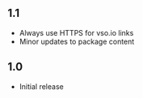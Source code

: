 ## 1.1

- Always use HTTPS for vso.io links
- Minor updates to package content

## 1.0

- Initial release
